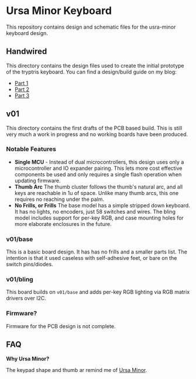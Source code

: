 # Ursa Minor Keyboard

This repository contains design and schematic files for the usra-minor keyboard design.


## Handwired

This directory contains the design files used to create the initial prototype of the tryptris keyboard.
You can find a design/build guide on my blog:

* [Part 1](http://mark-story.com/posts/view/building-a-split-keyboard-part-1)
* [Part 2](http://mark-story.com/posts/view/building-a-split-keyboard-part-2)
* [Part 3](http://mark-story.com/posts/view/building-a-split-keyboard-part-3)

## v01

This directory contains the first drafts of the PCB based build. This is still very much a work in progress and no working boards have been produced.

### Notable Features

* **Single MCU** - Instead of dual microcontrollers, this design uses only
  a microcontroller and IO expander pairing. This lets more cost effective
  components be used and only requires a single flash operation when updating
  firmware.
* **Thumb Arc** The thumb cluster follows the thumb's natural arc, and all keys
  are reachable in 1u of space. Unlike many thumb arcs, this one requires no
  reaching under the palm.
* **No Frills, or Frills** The base model has a simple stripped down keyboard.
  It has no lights, no encoders, just 58 switches and wires. The bling model
  includes support for per-key RGB, and case mounting holes for more elaborate
  enclosures in the future.

### v01/base

This is a basic board design. It has has no frills and a smaller parts list. The intention is that it used caseless with self-adhesive feet, or bare on the switch pins/diodes.


### v01/bling

This board builds on `v01/base` and adds per-key RGB lighting via RGB matrix drivers over I2C.


### Firmware?

Firmware for the PCB design is not complete.


## FAQ

**Why Ursa Minor?**

The keypad shape and thumb ar remind me of [Ursa Minor](https://en.wikipedia.org/wiki/Ursa_Minor).
